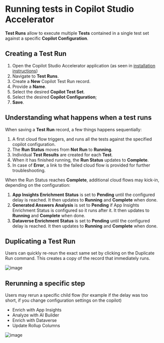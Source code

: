 # Running tests in Copilot Studio Accelerator

**Test Runs** allow to execute multiple **Tests** contained in a single test set against a specific **Copilot Configuration**.

## Creating a Test Run

1. Open the Copilot Studio Accelerator application (as seen in [installation instructions](./INSTALLATION_INSTRUCTIONS.md#access-the-copilot-studio-accelerator-app))
2. Navigate to **Test Runs**.
3. Create a **New** Copilot Test Run record.
4. Provide a **Name**.
5. Select the desired **Copilot Test Set**.
6. Select the desired **Copilot Configuration**;
7. **Save**.

## Understanding what happens when a test runs

When saving a **Test Run** record, a few things happens sequentially:
1. A first cloud flow triggers, and runs all the tests against the specified copilot configuration.
2. The **Run Status** moves from **Not Run** to **Running**.
3. Individual **Test Results** are created for each **Test**.
4. When it has finished running, the **Run Status** updates to **Complete**.
5. In case of **Error**, a link to the failed cloud flow is provided for further troubleshooting.
  
When the Run Status reaches **Complete**, additional cloud flows may kick-in, depending on the configuration:
1. **App Insights Enrichment Status** is set to **Pending** until the configured delay is reached. It then updates to **Running** and **Complete** when done.
2. **Generated Answers Analysis** is set to **Pending** if App Insights Enrichment Status is configured so it runs after it. It then updates to **Running** and **Complete** when done.
3. **Dataverse Enrichment Status** is set to **Pending** until the configured delay is reached. It then updates to **Running** and **Complete** when done.

## Duplicating a Test Run

Users can quickly re-reun the exact same set by clicking on the Duplicate Run command.
This creates a copy of the record that immediately runs.

![image](https://github.com/microsoft/Powercat-Copilotstudio-Accelerator/assets/37898885/cca5ee96-8b41-42a4-a7e4-4d8d104493f2)

## Rerunning a specific step

Users may rerun a specific child flow (for example if the delay was too short, if you change configuration settings on the copilot)
- Enrich with App Insights
- Analyze with AI Builder
- Enrich with Dataverse
- Update Rollup Columns

![image](https://github.com/microsoft/Powercat-Copilotstudio-Accelerator/assets/37898885/cd8cd44a-5e77-4a49-8c7b-cedfd0273153)




